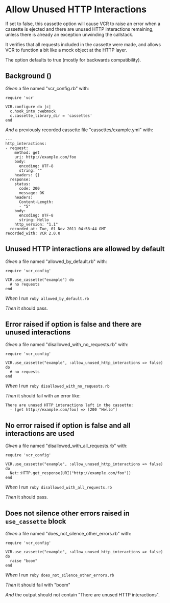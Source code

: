 # Allow Unused HTTP Interactions

If set to false, this cassette option will cause VCR to raise an error
  when a cassette is ejected and there are unused HTTP interactions remaining,
  unless there is already an exception unwinding the callstack.

  It verifies that all requests included in the cassette were made, and allows
  VCR to function a bit like a mock object at the HTTP layer.

  The option defaults to true (mostly for backwards compatibility).

## Background ()

_Given_ a file named "vcr_config.rb" with:

```
require 'vcr'

VCR.configure do |c|
  c.hook_into :webmock
  c.cassette_library_dir = 'cassettes'
end
```

_And_ a previously recorded cassette file "cassettes/example.yml" with:

```
--- 
http_interactions: 
- request: 
    method: get
    uri: http://example.com/foo
    body: 
      encoding: UTF-8
      string: ""
    headers: {}
  response: 
    status: 
      code: 200
      message: OK
    headers: 
      Content-Length: 
      - "5"
    body: 
      encoding: UTF-8
      string: Hello
    http_version: "1.1"
  recorded_at: Tue, 01 Nov 2011 04:58:44 GMT
recorded_with: VCR 2.0.0
```

## Unused HTTP interactions are allowed by default

_Given_ a file named "allowed_by_default.rb" with:

```
require 'vcr_config'

VCR.use_cassette("example") do
  # no requests
end
```

_When_ I run `ruby allowed_by_default.rb`

_Then_ it should pass.

## Error raised if option is false and there are unused interactions

_Given_ a file named "disallowed_with_no_requests.rb" with:

```
require 'vcr_config'

VCR.use_cassette("example", :allow_unused_http_interactions => false) do
  # no requests
end
```

_When_ I run `ruby disallowed_with_no_requests.rb`

_Then_ it should fail with an error like:

```
There are unused HTTP interactions left in the cassette:
  - [get http://example.com/foo] => [200 "Hello"]
```

## No error raised if option is false and all interactions are used

_Given_ a file named "disallowed_with_all_requests.rb" with:

```
require 'vcr_config'

VCR.use_cassette("example", :allow_unused_http_interactions => false) do
  Net::HTTP.get_response(URI("http://example.com/foo"))
end
```

_When_ I run `ruby disallowed_with_all_requests.rb`

_Then_ it should pass.

## Does not silence other errors raised in `use_cassette` block

_Given_ a file named "does_not_silence_other_errors.rb" with:

```
require 'vcr_config'

VCR.use_cassette("example", :allow_unused_http_interactions => false) do
  raise "boom"
end
```

_When_ I run `ruby does_not_silence_other_errors.rb`

_Then_ it should fail with "boom"

_And_ the output should not contain "There are unused HTTP interactions".
